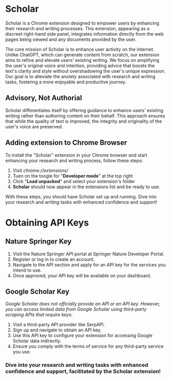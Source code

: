 # Scholar

Scholar is a Chrome extension designed to empower users by enhancing their research and writing processes. This extension, appearing as a discreet right-hand side panel, integrates information directly from the web pages being viewed and any documents provided by the user.

The core mission of Scholar is to enhance user activity on the internet. Unlike ChatGPT, which can generate content from scratch, our extension aims to refine and elevate users' existing writing. We focus on amplifying the user's original voice and intention, providing advice that boosts the text's clarity and style without overshadowing the user's unique expression. Our goal is to alleviate the anxiety associated with research and writing tasks, fostering a more enjoyable and productive journey.

## Advisory, Not Authorial

Scholar differentiates itself by offering guidance to enhance users' existing writing rather than authoring content on their behalf. This approach ensures that while the quality of text is improved, the integrity and originality of the user's voice are preserved.

## Adding extension to Chrome Browser

To install the "Scholar" extension in your Chrome browser and start enhancing your research and writing process, follow these steps:

1. Visit *chrome://extensions/*
2. Tuen on the toogle for "**Developer mode**" at the top right
3. Click "**Load unpacked**" and select your extension's folder
4. **Scholar** should now appear in the extensions list and be ready to use.

With these steps, you should have Scholar set up and running. Dive into your research and writing tasks with enhanced confidence and support!



# Obtaining API Keys

## Nature Springer Key

1. Visit the Nature Springer API portal at Springer Nature Developer Portal.
2. Register or log in to create an account.
3. Navigate to the API section and apply for an API key for the services you intend to use.
4. Once approved, your API key will be available on your dashboard.

## Google Scholar Key

_Google Scholar does not officially provide an API or an API key. However, you can access limited data from Google Scholar using third-party scraping APIs that require keys:_

1. Visit a third-party API provider like SerpAPI.
2. Sign up and navigate to obtain an API key.
3. Use this API key to configure your extension for accessing Google Scholar data indirectly.
4. Ensure you comply with the terms of service for any third-party service you use.

### Dive into your research and writing tasks with enhanced confidence and support, facilitated by the Scholar extension!